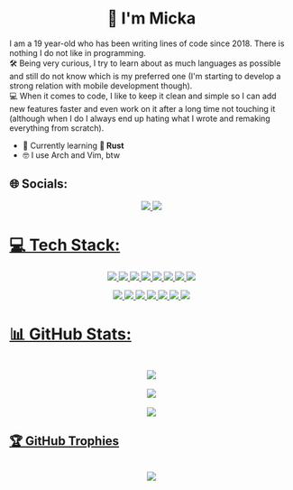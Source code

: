 <h1 align="center">👋 I'm Micka</h1>
<p>
  I am a 19 year-old who has been writing lines of code since 2018. There is nothing I do not like in programming. <br>
  🛠️ Being very curious, I try to learn about as much languages as possible and still do not know which is my preferred one (I'm starting to develop a strong relation with mobile development though). <br>
  💻 When it comes to code, I like to keep it clean and simple so I can add new features faster and even work on it after a long time not touching it (although when I do I always end up hating what I wrote and remaking everything from scratch).<br>
</p>

- 🌱 Currently learning **🦀 Rust**
- 🤓 I use Arch and Vim, btw

## 🌐 Socials:
<p align="center">
    <a href="https://www.linkedin.com/in/mickadaoud/"><img src="https://ziadoua.github.io/m3-Markdown-Badges/badges/LinkedIn/linkedin3.svg">
    <a href="mailto:micka.daoud@epitech.eu"><img src="https://ziadoua.github.io/m3-Markdown-Badges/badges/Mail/mail3.svg">
</p>

# 💻 Tech Stack:
<p align="center">
    <img src=https://ziadoua.github.io/m3-Markdown-Badges/badges/C/c3.svg>
    <img src=https://ziadoua.github.io/m3-Markdown-Badges/badges/C++/c++3.svg>
    <img src=https://ziadoua.github.io/m3-Markdown-Badges/badges/Python/python3.svg>
    <img src=https://ziadoua.github.io/m3-Markdown-Badges/badges/FastAPI/fastapi3.svg>
    <img src=https://ziadoua.github.io/m3-Markdown-Badges/badges/Shell/shell3.svg>
    <img src=https://ziadoua.github.io/m3-Markdown-Badges/badges/Figma/figma2.svg>
    <img src=https://ziadoua.github.io/m3-Markdown-Badges/badges/Neovim/neovim2.svg>
    <img src=https://ziadoua.github.io/m3-Markdown-Badges/badges/Arch/arch2.svg>
</p>
<p align="center">
    <img src=https://ziadoua.github.io/m3-Markdown-Badges/badges/Flutter/flutter3.svg>
    <img src=https://ziadoua.github.io/m3-Markdown-Badges/badges/CSS/css3.svg>
    <img src=https://ziadoua.github.io/m3-Markdown-Badges/badges/HTML/html3.svg>
    <img src=https://ziadoua.github.io/m3-Markdown-Badges/badges/TypeScript/typescript3.svg>
    <img src=https://ziadoua.github.io/m3-Markdown-Badges/badges/Javascript/javascript3.svg>
    <img src=https://ziadoua.github.io/m3-Markdown-Badges/badges/React/react3.svg>
    <img src=https://ziadoua.github.io/m3-Markdown-Badges/badges/MySQL/mysql2.svg>
</p>


# 📊 GitHub Stats:
<p align="center">
    <br><img src="https://github-readme-stats.vercel.app/api?username=MCK-D&show_icons=true&theme=tokyonight&hide_border=true&bg_color=00000000"><br/>
    <br><img src="https://streak-stats.demolab.com?user=MCK-D&theme=tokyonight&hide_border=true&date_format=j%20M%5B%20Y%5D&exclude_days=Sun%2CSat&card_width=500&bg_color=0000000"><br/>
    <br><img src="https://github-readme-stats.vercel.app/api/top-langs/?username=MCK-D&theme=tokyonight&hide_border=true&include_all_commits=true&count_private=true&layout=compact&bg_color=00000000"><br/>
</p>

## 🏆 GitHub Trophies
<p align="center">
    <br><img src="https://github-profile-trophy.vercel.app/?username=MCK-D&theme=tokyonight&no-bg=true&no-frame=true"><br/>
</p>
